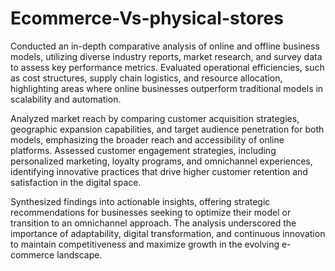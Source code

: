 # **Ecommerce-Vs-physical-stores**

Conducted an in-depth comparative analysis of online and offline business models, utilizing diverse industry reports, market research, and survey data to assess key performance metrics. Evaluated operational efficiencies, such as cost structures, supply chain logistics, and resource allocation, highlighting areas where online businesses outperform traditional models in scalability and automation.

Analyzed market reach by comparing customer acquisition strategies, geographic expansion capabilities, and target audience penetration for both models, emphasizing the broader reach and accessibility of online platforms. Assessed customer engagement strategies, including personalized marketing, loyalty programs, and omnichannel experiences, identifying innovative practices that drive higher customer retention and satisfaction in the digital space.

Synthesized findings into actionable insights, offering strategic recommendations for businesses seeking to optimize their model or transition to an omnichannel approach. The analysis underscored the importance of adaptability, digital transformation, and continuous innovation to maintain competitiveness and maximize growth in the evolving e-commerce landscape.

